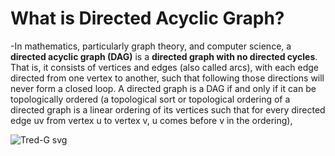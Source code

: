# What is Directed Acyclic Graph?
-In mathematics, particularly graph theory, and computer science, a **directed acyclic graph (DAG)** is a **directed graph with no directed cycles**. That is, it consists of vertices and edges (also called arcs), with each edge directed from one vertex to another, such that following those directions will never form a closed loop. A directed graph is a DAG if and only if it can be topologically ordered (a topological sort or topological ordering of a directed graph is a linear ordering of its vertices such that for every directed edge uv from vertex u to vertex v, u comes before v in the ordering),


![Tred-G svg](https://user-images.githubusercontent.com/64387352/189503655-51430bfe-100d-4466-8971-69d37239d1cd.png)

